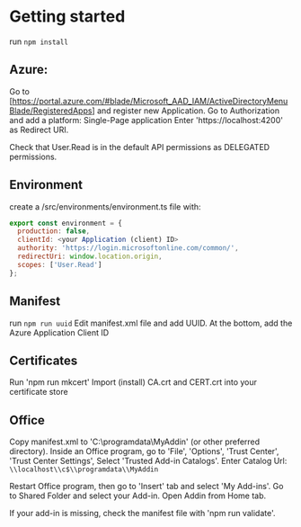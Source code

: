 # Getting started

run ```npm install```

## Azure: 

Go to [https://portal.azure.com/#blade/Microsoft_AAD_IAM/ActiveDirectoryMenuBlade/RegisteredApps] and register new Application. 
Go to Authorization and add a platform: Single-Page application 
Enter 'https://localhost:4200' as Redirect URI. 

Check that User.Read is in the default API permissions as DELEGATED permissions. 

## Environment

create a /src/environments/environment.ts file with: 

```javascript
export const environment = {
  production: false,
  clientId: <your Application (client) ID>
  authority: 'https://login.microsoftonline.com/common/',
  redirectUri: window.location.origin,
  scopes: ['User.Read']
};
```

## Manifest

run ```npm run uuid``` 
Edit manifest.xml file and add UUID. 
At the bottom, add the Azure Application Client ID

## Certificates

Run 'npm run mkcert' 
Import (install) CA.crt and CERT.crt into your certificate store

## Office

Copy manifest.xml to 'C:\programdata\MyAddin' (or other preferred directory). 
Inside an Office program, go to 'File', 'Options', 'Trust Center', 'Trust Center Settings', Select 'Trusted Add-in Catalogs'. Enter Catalog Url: ```\\localhost\\c$\\programdata\\MyAddin```

Restart Office program, then go to 'Insert' tab and select 'My Add-ins'. Go to Shared Folder and select your Add-in. Open Addin from Home tab. 

If your add-in is missing, check the manifest file with 'npm run validate'. 